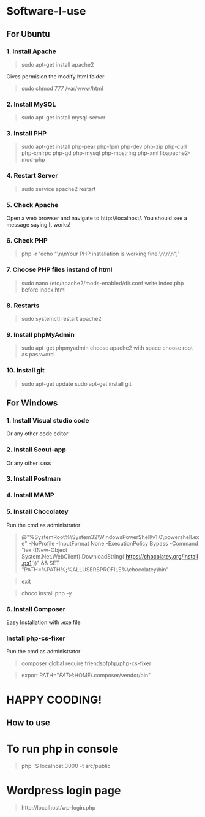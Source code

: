 # Software-I-use

## For Ubuntu
### 1. Install Apache
> sudo apt-get install apache2

Gives permision the modify html folder
> sudo chmod 777 /var/www/html

### 2. Install MySQL
> sudo apt-get install mysql-server

### 3. Install PHP
> sudo apt-get install php-pear php-fpm php-dev php-zip php-curl php-xmlrpc php-gd php-mysql php-mbstring php-xml libapache2-mod-php

### 4. Restart Server
> sudo service apache2 restart

### 5. Check Apache
Open a web browser and navigate to http://localhost/. You should see a message saying It works!

### 6. Check PHP
> php -r 'echo "\n\nYour PHP installation is working fine.\n\n\n";'

### 7. Choose PHP files instand of html
> sudo nano /etc/apache2/mods-enabled/dir.conf
write index.php before index.html

### 8. Restarts 
> sudo systemctl restart apache2

### 9. Install phpMyAdmin
> sudo apt-get phpmyadmin
choose apache2 with space
choose root as password

### 10. Install git
> sudo apt-get update
> sudo apt-get install git


## For Windows

### 1. Install Visual studio code
Or any other code editor
### 2. Install Scout-app
Or any other sass
### 3. Install Postman
### 4. Install MAMP
### 5. Install Chocolatey
Run the cmd as administrator
>@"%SystemRoot%\System32\WindowsPowerShell\v1.0\powershell.exe" -NoProfile -InputFormat None -ExecutionPolicy Bypass -Command "iex ((New-Object System.Net.WebClient).DownloadString('https://chocolatey.org/install.ps1'))" && SET "PATH=%PATH%;%ALLUSERSPROFILE%\chocolatey\bin"

>exit

>choco install php -y

### 6. Install Composer
Easy Installation with .exe file

### Install php-cs-fixer
Run the cmd as administrator
>composer global require friendsofphp/php-cs-fixer

>export PATH="$PATH:$HOME/.composer/vendor/bin"

# HAPPY COODING!

## How to use

# To run php in console

> php -S localhost:3000 -t src/public

# Wordpress login page

> http://localhost/wp-login.php
